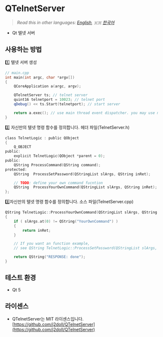 # QTelnetServer

> *Read this in other languages: [English](README.md), :kr: [한국어](README.ko.md)*

- Qt 텔넷 서버

## 사용하는 방법

:one: 텔넷 서버 생성

```cpp
// main.cpp
int main(int argc, char *argv[])
{
    QCoreApplication a(argc, argv);

    QTelnetServer ts; // telnet server
    quint16 telnetport = 10023; // telnet port
    qDebug() << ts.Start(telnetport); // start server

    return a.exec(); // use main thread event dispatcher. you may use multi-thread.
}
```
:two: 자신만의 텔넷 명령 함수를 정의합니다. 헤더 파일(TelnetServer.h)

```h
class TelnetLogic : public QObject
{
    Q_OBJECT
public:
    explicit TelnetLogic(QObject *parent = 0);
public:
    QString ProcessCommand(QString command);
protected:
    QString  ProcessSetPassword(QStringList slArgs, QString inRet);

    // TODO: define your own command fucntion 
    QString  ProcessYourOwnCommand(QStringList slArgs, QString inRet);
};
```
:three:자신만의 텔넷 명령 함수를 정의합니다. 소스 파일(TelnetServer.cpp) 

```cpp
QString TelnetLogic::ProcessYourOwnCommand(QStringList slArgs, QString inRet)
{
    if ( slArgs.at(0) != QString("YourOwnCommand") )
    {
        return inRet;
    }

    // If you want an function example, 
    // see QString TelnetLogic::ProcessSetPassword(QStringList slArgs, QString inRet)

    return QString("RESPONSE: done");
}
```

## 테스트 환경

- Qt 5

## 라이센스

- QTelnetServer는 MIT 라이센스입니다. [https://github.com/j2doll/QTelnetServer](https://github.com/j2doll/QTelnetServer)
